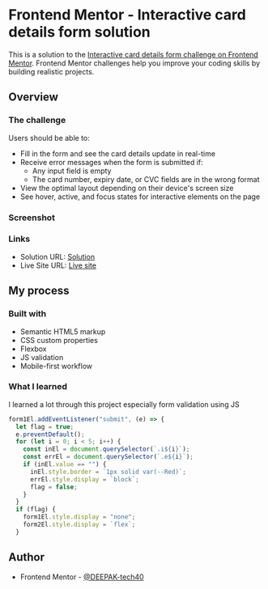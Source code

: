 # Frontend Mentor - Interactive card details form solution

This is a solution to the [Interactive card details form challenge on Frontend Mentor](https://www.frontendmentor.io/challenges/interactive-card-details-form-XpS8cKZDWw). Frontend Mentor challenges help you improve your coding skills by building realistic projects.

## Overview

### The challenge

Users should be able to:

- Fill in the form and see the card details update in real-time
- Receive error messages when the form is submitted if:
  - Any input field is empty
  - The card number, expiry date, or CVC fields are in the wrong format
- View the optimal layout depending on their device's screen size
- See hover, active, and focus states for interactive elements on the page

### Screenshot

### Links

- Solution URL: [Solution]()
- Live Site URL: [Live site]()

## My process

### Built with

- Semantic HTML5 markup
- CSS custom properties
- Flexbox
- JS validation
- Mobile-first workflow

### What I learned

I learned a lot through this project especially form validation using JS

```js
form1El.addEventListener("submit", (e) => {
  let flag = true;
  e.preventDefault();
  for (let i = 0; i < 5; i++) {
    const inEl = document.querySelector(`.i${i}`);
    const errEl = document.querySelector(`.e${i}`);
    if (inEl.value == "") {
      inEl.style.border = `1px solid var(--Red)`;
      errEl.style.display = `block`;
      flag = false;
    }
  }
  if (flag) {
    form1El.style.display = "none";
    form2El.style.display = `flex`;
  }
```

## Author

- Frontend Mentor - [@DEEPAK-tech40](https://www.frontendmentor.io/profile/DEEPAK-tech40)
